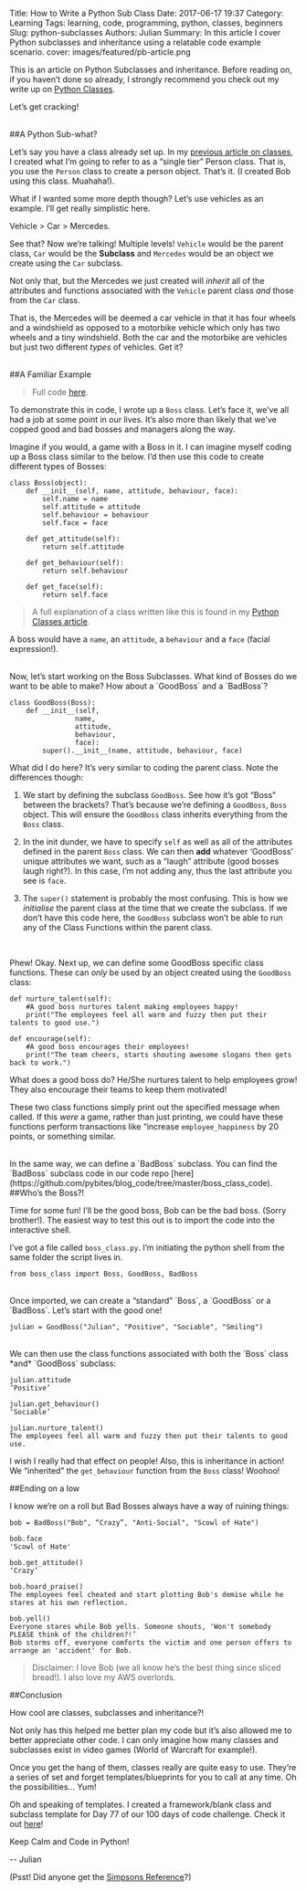 Title: How to Write a Python Sub Class
Date: 2017-06-17 19:37
Category: Learning
Tags: learning, code, programming, python, classes, beginners
Slug: python-subclasses
Authors: Julian
Summary: In this article I cover Python subclasses and inheritance using a relatable code example scenario.
cover: images/featured/pb-article.png

This is an article on Python Subclasses and inheritance. Before reading on, if you haven’t done so already, I strongly recommend you check out my write up on [Python Classes](https://pybit.es/python-classes.html).

Let’s get cracking!

<br>
##A Python Sub-what?

Let’s say you have a class already set up. In my [previous article on classes](https://pybit.es/python-classes.html), I created what I’m going to refer to as a “single tier” Person class. That is, you use the `Person` class to create a person object. That’s it. (I created Bob using this class. Muahaha!).

What if I wanted some more depth though? Let’s use vehicles as an example. I’ll get really simplistic here.

Vehicle > Car > Mercedes.

See that? Now we’re talking! Multiple levels! `Vehicle` would be the parent class, `Car` would be the **Subclass** and `Mercedes` would be an object we create using the `Car` subclass.

Not only that, but the Mercedes we just created will *inherit* all of the attributes and functions associated with the `Vehicle` parent class *and* those from the `Car` class.

That is, the Mercedes will be deemed a car vehicle in that it has four wheels and a windshield as opposed to a motorbike vehicle which only has two wheels and a tiny windshield. Both the car and the motorbike are vehicles but just two different *types* of vehicles. Get it?


<br>
##A Familiar Example

> Full code [here](https://github.com/pybites/blog_code/tree/master/boss_class_code).

To demonstrate this in code, I wrote up a `Boss` class. Let’s face it, we’ve all had a job at some point in our lives. It’s also more than likely that we’ve copped good and bad bosses and managers along the way.

Imagine if you would, a game with a Boss in it. I can imagine myself coding up a Boss class similar to the below. I’d then use this code to create different types of Bosses:

~~~~
class Boss(object):
    def __init__(self, name, attitude, behaviour, face):
        self.name = name
        self.attitude = attitude
        self.behaviour = behaviour
        self.face = face

    def get_attitude(self):
        return self.attitude

    def get_behaviour(self):
        return self.behaviour

    def get_face(self):
        return self.face
~~~~

> A full explanation of a class written like this is found in my [Python Classes article](https://pybit.es/python-classes.html).

A boss would have a `name`, an `attitude`, a `behaviour` and a `face` (facial expression!).

<br>
Now, let’s start working on the Boss Subclasses. What kind of Bosses do we want to be able to make? How about a `GoodBoss` and a `BadBoss`?

~~~~
class GoodBoss(Boss):
    def __init__(self,
                name,
                attitude,
                behaviour,
                face):
        super().__init__(name, attitude, behaviour, face)
~~~~

What did I do here? It’s very similar to coding the parent class. Note the differences though:

1. We start by defining the subclass `GoodBoss`. See how it’s got “Boss” between the brackets? That’s because we’re defining a `GoodBoss`, `Boss` object. This will ensure the `GoodBoss` class inherits everything from the `Boss` class.

2. In the init dunder, we have to specify `self` as well as all of the attributes defined in the parent `Boss` class. We can then **add** whatever ‘GoodBoss’ unique attributes we want, such as a “laugh” attribute (good bosses laugh right?). In this case, I’m not adding any, thus the last attribute you see is `face`.

3. The `super()` statement is probably the most confusing. This is how we *initialise* the parent class at the time that we create the subclass. If we don’t have this code here, the `GoodBoss` subclass won’t be able to run any of the Class Functions within the parent class.

<br>

Phew! Okay. Next up, we can define some GoodBoss specific class functions. These can *only* be used by an object created using the `GoodBoss` class:

~~~~
def nurture_talent(self):
    #A good boss nurtures talent making employees happy!
    print("The employees feel all warm and fuzzy then put their talents to good use.")

def encourage(self):
    #A good boss encourages their employees!
    print("The team cheers, starts shouting awesome slogans then gets back to work.")
~~~~

What does a good boss do? He/She nurtures talent to help employees grow! They also encourage their teams to keep them motivated!

These two class functions simply print out the specified message when called. If this *were* a game, rather than just printing, we could have these functions perform transactions like “increase `employee_happiness` by 20 points, or something similar.

<br>
In the same way, we can define a `BadBoss` subclass. You can find the `BadBoss` subclass code in our code repo [here](https://github.com/pybites/blog_code/tree/master/boss_class_code).


<br>
##Who’s the Boss?!

Time for some fun! I’ll be the good boss, Bob can be the bad boss. (Sorry brother!).
The easiest way to test this out is to import the code into the interactive shell.

I’ve got a file called `boss_class.py`. I’m initiating the python shell from the same folder the script lives in.

~~~~
from boss_class import Boss, GoodBoss, BadBoss
~~~~

<br>
Once imported, we can create a “standard” `Boss`, a `GoodBoss` or a `BadBoss`. Let’s start with the good one!

~~~~
julian = GoodBoss("Julian", "Positive", "Sociable", "Smiling")
~~~~

<br>
We can then use the class functions associated with both the `Boss` class *and* `GoodBoss`  subclass:

~~~~
julian.attitude
‘Positive’

julian.get_behaviour()
‘Sociable’

julian.nurture_talent()
The employees feel all warm and fuzzy then put their talents to good use.
~~~~

I wish I really had that effect on people! Also, this is inheritance in action! We “inherited” the `get_behaviour` function from the `Boss` class! Woohoo!


##Ending on a low

I know we’re on a roll but Bad Bosses always have a way of ruining things:

~~~~
bob = BadBoss("Bob", “Crazy”, "Anti-Social", "Scowl of Hate")

bob.face
'Scowl of Hate'

bob.get_attitude()
‘Crazy’

bob.hoard_praise()
The employees feel cheated and start plotting Bob's demise while he stares at his own reflection.

bob.yell()
Everyone stares while Bob yells. Someone shouts, 'Won't somebody PLEASE think of the children?!’
Bob storms off, everyone comforts the victim and one person offers to arrange an 'accident' for Bob.
~~~~

> Disclaimer: I love Bob (we all know he’s the best thing since sliced bread!). I also love my AWS overlords.


##Conclusion

How cool are classes, subclasses and inheritance?!

Not only has this helped me better plan my code but it’s also allowed me to better appreciate other code. I can only imagine how many classes and subclasses exist in video games (World of Warcraft for example!).

Once you get the hang of them, classes really are quite easy to use. They’re a series of set and forget templates/blueprints for you to call at any time. Oh the possibilities… Yum!

Oh and speaking of templates. I created a framework/blank class and subclass template for Day 77 of our 100 days of code challenge. Check it out [here](https://github.com/pybites/100DaysOfCode/tree/master/077)!

Keep Calm and Code in Python!

-- Julian

(Psst! Did anyone get the [Simpsons Reference](https://www.youtube.com/watch?v=RybNI0KB1bg)?)
